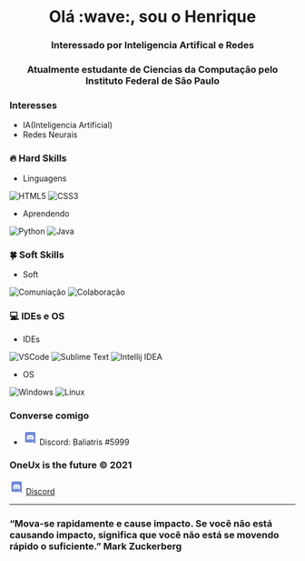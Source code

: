 <h1 align="center"> Olá :wave:, sou o Henrique</h1>

<h3 align="center">Interessado por Inteligencia Artifical e Redes</h3>
<h3 align="center">Atualmente estudante de Ciencias da Computação pelo Instituto Federal de São Paulo</h3>


### Interesses 

- IA(Inteligencia Artificial)
- Redes Neurais


### :fire: Hard Skills

- Linguagens

![HTML5](https://img.shields.io/badge/-HTML5-%23E44D27?style=flat-square&logo=html5&logoColor=ffffff)
![CSS3](https://img.shields.io/badge/-CSS3-1572B6?style=flat-square&logo=css3&logoColor=ffffff)


- Aprendendo 

![Python](https://img.shields.io/badge/-python-3776AB?style=flat-square&logo=Python&logoColor=ffffff)
![Java](https://img.shields.io/badge/-Java-007396?style=flat-square&logo=Java&logoColor=ffffff)

### :four_leaf_clover: Soft Skills

- Soft

![Comuniação](https://img.shields.io/badge/-Comunica%C3%A7%C3%A3o-DE00A5?style=flat-square&logo=&logoColor=ffffff)
![Colaboração](https://img.shields.io/badge/-Colabora%C3%A7%C3%A3o-4F0599?style=flat-square&logo=&logoColor=ffffff)


### :computer: IDEs e OS

- IDEs

![VSCode](http://img.shields.io/badge/-VS%20Code-007ACC?style=flat-square&logo=visual-studio-code&logoColor=ffffff)
![Sublime Text](http://img.shields.io/badge/-Sublime%20Text-FF9900?style=flat-square&logo=sublime-text&logoColor=ffffff)
![Intellij IDEA](https://img.shields.io/badge/-Intellij-000000?style=flat-square&logo=IntelliJ%20IDEA&logoColor=ffffff)

- OS

![Windows](http://img.shields.io/badge/-Windows-0078D6?style=flat-square&logo=windows&logoColor=ffffff)
![Linux](https://img.shields.io/badge/-Linux-FCC624?style=flat-square&logo=Linux&logoColor=ffffff)


### Converse comigo

- <a><img height="25" src="https://raw.githubusercontent.com/github/explore/80688e429a7d4ef2fca1e82350fe8e3517d3494d/topics/discord/discord.png"> Discord: Baliatris #5999


### OneUx is the future © 2021
<a><img height="25" src="https://raw.githubusercontent.com/github/explore/80688e429a7d4ef2fca1e82350fe8e3517d3494d/topics/discord/discord.png"> [Discord](https://discord.gg/CWbYUZMpdj)
  
  --------------------------------------------------------------------------------------------------------------------------------------------------------------------

<h3>“Mova-se rapidamente e cause impacto. Se você não está causando impacto, significa que você não está se movendo rápido o suficiente.” Mark Zuckerberg</h3>
